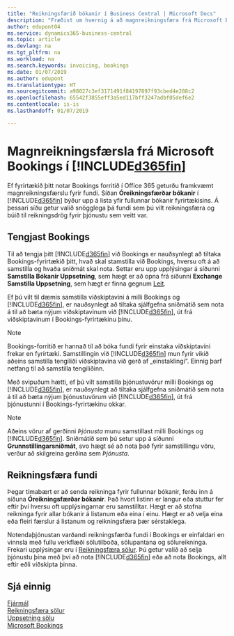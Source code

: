 ```yaml
---
title: "Reikningsfærið bókanir í Business Central | Microsoft Docs"
description: "Fræðist um hvernig á að magnreikningsfæra frá Microsoft Bookings í Business Central."
author: edupont04
ms.service: dynamics365-business-central
ms.topic: article
ms.devlang: na
ms.tgt_pltfrm: na
ms.workload: na
ms.search.keywords: invoicing, bookings
ms.date: 01/07/2019
ms.author: edupont
ms.translationtype: HT
ms.sourcegitcommit: a98027c3ef3171491f84197897f93cbed4e288c2
ms.openlocfilehash: 65542f3855eff3a5ed117bff3247adbf05def6e2
ms.contentlocale: is-is
ms.lasthandoff: 01/07/2019

---
```

# <a name="bulk-invoicing-for-microsoft-bookings-in-included365finincludesd365finmdmd"></a>Magnreikningsfærsla frá Microsoft Bookings í [!INCLUDE[d365fin](includes/d365fin_md.md)]
Ef fyrirtækið þitt notar Bookings forritið í Office 365 geturðu framkvæmt magnreikningsfærslu fyrir fundi. Síðan **Óreikningsfærðar bókanir** í [!INCLUDE[d365fin](includes/d365fin_md.md)] býður upp á lista yfir fullunnar bókanir fyrirtækisins. Á þessari síðu getur valið snögglega þá fundi sem þú vilt reikningsfæra og búið til reikningsdrög fyrir þjónustu sem veitt var.  

## <a name="connect-to-bookings"></a>Tengjast Bookings
Til að tengja þitt [!INCLUDE[d365fin](includes/d365fin_md.md)] við Bookings er nauðsynlegt að tiltaka Bookings-fyrirtækið þitt, hvað skal stamstilla við Bookings, hversu oft á að samstilla og hvaða sniðmát skal nota. Settar eru upp upplýsingar á síðunni **Samstilla Bókanir Uppsetning**, sem hægt er að opna frá síðunni **Exchange Samstilla Uppsetning**, sem hægt er finna gegnum [Leit](ui-search.md).  

Ef þú vilt til dæmis samstilla viðskiptavini á milli Bookings og [!INCLUDE[d365fin](includes/d365fin_md.md)], er nauðsynlegt að tiltaka sjálfgefna sniðmátið sem nota á til að bæta nýjum viðskiptavinum við [!INCLUDE[d365fin](includes/d365fin_md.md)], út frá viðskiptavinum í Bookings-fyrirtækinu þínu.  

> [!NOTE]
> Bookings-forritið er hannað til að bóka fundi fyrir einstaka viðskiptavini frekar en fyrirtæki. Samstillingin við [!INCLUDE[d365fin](includes/d365fin_md.md)] mun fyrir vikið aðeins samstilla tengiliði viðskiptavina við gerð af „einstaklingi“. Einnig þarf netfang til að samstilla tengiliðinn.  

Með svipuðum hætti, ef þú vilt samstilla þjónustuvörur milli Bookings og [!INCLUDE[d365fin](includes/d365fin_md.md)], er nauðsynlegt að tiltaka sjálfgefna sniðmátið sem nota á til að bæta nýjum þjónustuvörum við [!INCLUDE[d365fin](includes/d365fin_md.md)], út frá þjónustunni í Bookings-fyrirtækinu okkar.  

> [!NOTE]
> Aðeins vörur af gerðinni *Þjónusta* munu samstillast milli Bookings og [!INCLUDE[d365fin](includes/d365fin_md.md)]. Sniðmátið sem þú setur upp á síðunni **Grunnstillingarsniðmát**, svo hægt sé að nota það fyrir samstillingu vöru, verður að skilgreina gerðina sem *Þjónusta*.

## <a name="invoice-appointments"></a>Reikningsfæra fundi
Þegar tímabært er að senda reikninga fyrir fullunnar bókanir, ferðu inn á síðuna **Óreikningsfærðar bókanir**. Það hvort listinn er langur eða stuttur fer eftir því hversu oft upplýsingarnar eru samstilltar. Hægt er að stofna reikninga fyrir allar bókanir á listanum eða eina í einu. Hægt er að velja eina eða fleiri færslur á listanum og reikningsfæra þær sérstaklega.  

Notendaþjónustan varðandi reikningsfærða fundi í Bookings er einfaldari en vinnsla með fullu verkflæði sölutilboða, sölupantana og sölureikninga. Frekari upplýsingar eru í [Reikningsfæra sölur](sales-how-invoice-sales.md). Þú getur valið að selja þjónustu þína með því að nota [!INCLUDE[d365fin](includes/d365fin_md.md)] eða að nota Bookings, allt eftir eðli viðskipta þinna.  

## <a name="see-also"></a>Sjá einnig
[Fjármál](finance.md)  
[Reikningsfæra sölur](sales-how-invoice-sales.md)  
[Uppsetning sölu](sales-setup-sales.md)  
[Microsoft Bookings](https://products.office.com/en-us/business/scheduling-and-booking-app)  


